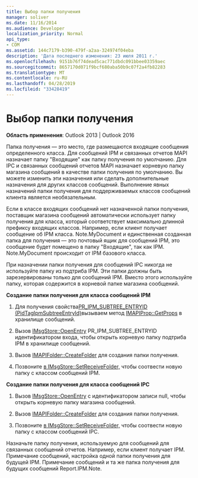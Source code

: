 ```yaml
---
title: Выбор папки получения
manager: soliver
ms.date: 11/16/2014
ms.audience: Developer
localization_priority: Normal
api_type:
- COM
ms.assetid: 144c7179-b390-479f-a2aa-324974f04eba
description: 'Дата последнего изменения: 23 июля 2011 г.'
ms.openlocfilehash: 9151b76f74dead5cac771dbdc091bbee03359aec
ms.sourcegitcommit: 8657170d071f9bcf680aba50b9c07f2a4fb82283
ms.translationtype: MT
ms.contentlocale: ru-RU
ms.lasthandoff: 04/28/2019
ms.locfileid: "33428419"
---
```

# <a name="selecting-a-receive-folder"></a>Выбор папки получения

  
  
**Область применения**: Outlook 2013 | Outlook 2016 
  
Папка получения — это место, где размещаются входящие сообщения определенного класса. Для сообщений IPM и связанных отчетов MAPI назначает папку "Входящие" как папку получения по умолчанию. Для IPC и связанных сообщений отчетов MAPI назначает корневую папку магазина сообщений в качестве папки получения по умолчанию. Вы можете изменить эти назначения или сделать дополнительные назначения для других классов сообщений. Выполнение явных назначений папки получения для поддерживаемых классов сообщений клиента является необязательным.
  
Если в классе входящих сообщений нет назначенной папки получения, поставщик магазина сообщений автоматически использует папку получения для класса, который соответствует максимально длинной префиксу входящих классов. Например, если клиент получает сообщение об IPM класса. Note.MyDocument и единственная созданная папка для получения — это почтовый ящик для сообщений IPM, это сообщение будет помещено в папку "Входящие", так как IPM. Note.MyDocument происходит от IPM базового класса.
  
При назначении папки получения для сообщений IPC никогда не используйте папку из подтриба IPM. Эти папки должны быть зарезервированы только для сообщений IPM. Вместо этого используйте папку, которая содержится в корневой папке магазина сообщений. 
  
 **Создание папки получения для класса сообщений IPM**
  
1. Для получения свойства[PR_IPM_SUBTREE_ENTRYID (PidTagIpmSubtreeEntryId)](pidtagipmsubtreeentryid-canonical-property.md)вызываем метод [IMAPIProp::GetProps](imapiprop-getprops.md) в хранилище сообщений.  
    
2. Вызов [IMsgStore::OpenEntry](imsgstore-openentry.md) PR_IPM_SUBTREE_ENTRYID идентификатором входа, чтобы открыть корневую папку подтриба IPM в хранилище сообщений.  
    
3. Вызов [IMAPIFolder::CreateFolder](imapifolder-createfolder.md) для создания папки получения. 
    
4. Позвоните [в IMsgStore::SetReceiveFolder,](imsgstore-setreceivefolder.md) чтобы соотвести новую папку с классом сообщений IPM. 
    
 **Создание папки получения для класса сообщений IPC**
  
1. Вызов [IMsgStore::OpenEntry](imsgstore-openentry.md) с идентификатором записи null, чтобы открыть корневую папку магазина сообщений. 
    
2. Вызов [IMAPIFolder::CreateFolder](imapifolder-createfolder.md) для создания папки получения. 
    
3. Позвоните [в IMsgStore::SetReceiveFolder,](imsgstore-setreceivefolder.md) чтобы соотвести новую папку с классом сообщений IPC. 
    
Назначьте папку получения, используемую для сообщений для связанных сообщений отчетов. Например, если клиент получает IPM. Примечание сообщений, настройка одной папки получения для будущей IPM. Примечание сообщений и та же папка получения для будущих сообщений Report.IPM.Note.
  

